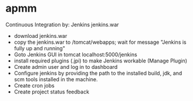 # apmm

Continuous Integration by: Jenkins
jenkins.war

* download jenkins.war
* copy the jenkins.war to /tomcat/webapps; wait for message "Jenkins is fully up and running"
* Goto Jenkins GUI in tomcat localhost:5000/jenkins
* install required plugins (.jpi) to make Jenkins workable (Manage Plugin)
* Create admin user and log in to dashboard
* Configure jenkins by providing the path to the installed build, jdk, and scm tools installed in the machine.
* Create cron jobs
* Create project status feedback
